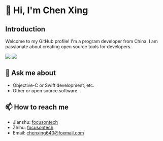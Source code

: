 <!-- **chenxing640/chenxing640** is a ✨ _special_ ✨ repository because its `README.md` (this file) appears on your GitHub profile. -->

# 👋 Hi, I'm Chen Xing

## Introduction

Welcome to my GitHub profile! I'm a program developer from China. I am passionate about creating open source tools for developers.

<picture>
<source 
  srcset="https://github-readme-stats.vercel.app/api/top-langs?username=chenxing640&show_icons=true&theme=dark&layout=compact"
  media="(prefers-color-scheme: dark)"
/>
<source
  srcset="https://github-readme-stats.vercel.app/api/top-langs?username=chenxing640&show_icons=true&layout=compact"
  media="(prefers-color-scheme: light), (prefers-color-scheme: no-preference)"
/>
<img src="https://github-readme-stats.vercel.app/api/top-langs?username=chenxing640&show_icons=true&layout=compact" />
</picture>
<!-- ............................................ -->
<picture>
<source 
  srcset="https://github-readme-stats.vercel.app/api?username=chenxing640&show_icons=true&theme=dark"
  media="(prefers-color-scheme: dark)"
/>
<source
  srcset="https://github-readme-stats.vercel.app/api?username=chenxing640&show_icons=true"
  media="(prefers-color-scheme: light), (prefers-color-scheme: no-preference)"
/>
<img src="https://github-readme-stats.vercel.app/api/top-langs?username=chenxing640&show_icons=true" />
</picture>

<!-- <img align="right" src="https://github-readme-stats.vercel.app/api?username=chenxing640&show_icons=true&icon_color=CE1D2D&text_color=718096&bg_color=00000000&hide_title=true&hide_border=true" /> -->

<!-- 
Here are some ideas to get you started:

- 🔭 I’m currently working on ...
- 🌱 I’m currently learning ...
- 👯 I’m looking to collaborate on ...
- 🤔 I’m looking for help with ...
- 💬 Ask me about ...
- 📫 How to reach me: ...
- 😄 Pronouns: ...
- ⚡ Fun fact: ... -->

<!-- - Recommend my [repos](https://chenxing640.github.io/about/) -->

<!-- ## 🔭 Current Work

- I'm currently looking for a job.
- To improve the user experience of my company's products.
- I'm currently working on Augmented Reality. -->

<!-- ## 🌱 Learning

- I'm always learning new things, but lately I've been focusing on Augmented Reality.-->

<!-- ## 👯 Collaboration

- I'm open to collaborating on any open source projects. -->

## 💬 Ask me about

- Objective-C or Swift development, etc. <!-- - Augmented Reality with ARKit and RealityKit. -->
- Other or open source software.

## 📫 How to reach me

- Jianshu: [focusontech](https://www.jianshu.com/u/7fc76f1179cc)
- Zhihu: [focusontech](https://www.zhihu.com/people/c9ea1793a9a09c1af2b689c0676940b8)
- Email: chenxing640@foxmail.com

<!-- Thank you for visiting my GitHub profile! -->
